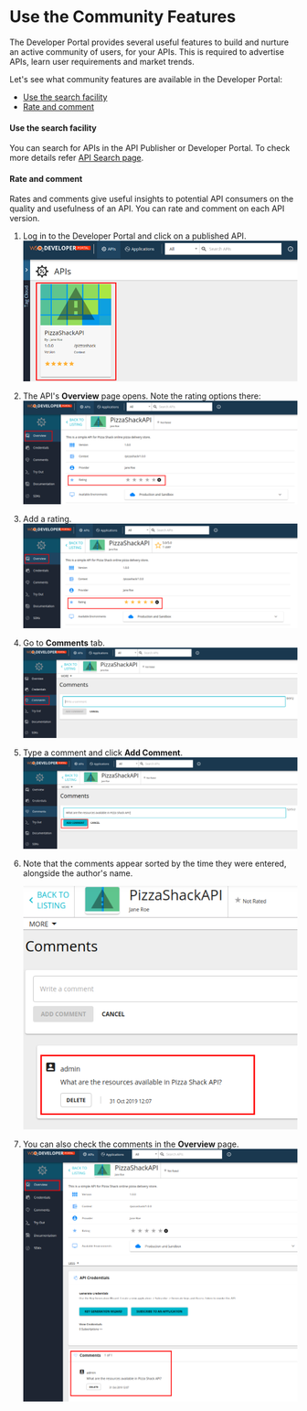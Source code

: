 # Use the Community Features

The Developer Portal provides several useful features to build and nurture an active community of users, for your APIs. This is required to advertise APIs, learn user requirements and market trends.

Let's see what community features are available in the Developer Portal:

-   [Use the search facility](#UsetheCommunityFeatures-Usethesearchfacility)
-   [Rate and comment](#UsetheCommunityFeatures-Rateandcomment)

#### Use the search facility

You can search for APIs in the API Publisher or Developer Portal. To check more details refer [API Search page](../DiscoverAPIs/search.md).

#### Rate and comment

Rates and comments give useful insights to potential API consumers on the quality and usefulness of an API. You can rate and comment on each API version.

1.  Log in to the Developer Portal and click on a published API.
    ![](../../../assets/img/Learn/community-features-api.png)
2.  The API's **Overview** page opens. Note the rating options there:
    ![](../../../assets/img/Learn/community-features-rating-page.png)
3.  Add a rating.
    ![](../../../assets/img/Learn/community-features-rating.png)
4.  Go to **Comments** tab.
    ![](../../../assets/img/Learn/community-features-comments-page.png)
5.  Type a comment and click **Add Comment**.
    ![](../../../assets/img/Learn/community-features-comments.png)
6.  Note that the comments appear sorted by the time they were entered, alongside the author's name.
    
    ![](../../../assets/img/Learn/community-features-view-comments.png)

7.  You can also check the comments in the **Overview** page.
    ![](../../../assets/img/Learn/community-features-view-comments-overview.png) 
